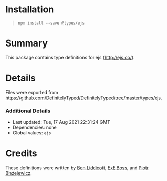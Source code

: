 # Installation
> `npm install --save @types/ejs`

# Summary
This package contains type definitions for ejs (http://ejs.co/).

# Details
Files were exported from https://github.com/DefinitelyTyped/DefinitelyTyped/tree/master/types/ejs.

### Additional Details
 * Last updated: Tue, 17 Aug 2021 22:31:24 GMT
 * Dependencies: none
 * Global values: `ejs`

# Credits
These definitions were written by [Ben Liddicott](https://github.com/benliddicott), [ExE Boss](https://github.com/ExE-Boss), and [Piotr Błażejewicz](https://github.com/peterblazejewicz).
